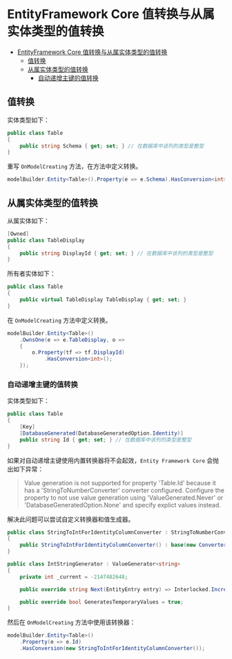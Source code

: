 # EntityFramework Core 值转换与从属实体类型的值转换

- [EntityFramework Core 值转换与从属实体类型的值转换](#entityframework-core-值转换与从属实体类型的值转换)
  - [值转换](#值转换)
  - [从属实体类型的值转换](#从属实体类型的值转换)
    - [自动递增主键的值转换](#自动递增主键的值转换)

## 值转换

实体类型如下：

```csharp
public class Table
{
    public string Schema { get; set; } // 在数据库中该列的类型是整型
}
```

重写 `OnModelCreating` 方法，在方法中定义转换。

```csharp
modelBuilder.Entity<Table>().Property(e => e.Schema).HasConversion<int>();
```

## 从属实体类型的值转换

从属实体如下：

```csharp
[Owned]
public class TableDisplay
{
    public string DisplayId { get; set; } // 在数据库中该列的类型是整型
}
```

所有者实体如下：

```csharp
public class Table
{
    public virtual TableDisplay TableDisplay { get; set; }
}
```

在 `OnModelCreating` 方法中定义转换。

```csharp
modelBuilder.Entity<Table>()
    .OwnsOne(e => e.TableDisplay, o =>
    {
        o.Property(tf => tf.DisplayId)
            .HasConversion<int>();
    });
```

### 自动递增主键的值转换

实体类型如下：

```csharp
public class Table
{
    [Key]
    [DatabaseGenerated(DatabaseGeneratedOption.Identity)]
    public string Id { get; set; } // 在数据库中该列的类型是整型
}
```

如果对自动递增主键使用内置转换器将不会起效，`Entity Framework Core` 会抛出如下异常：

> Value generation is not supported for property 'Table.Id' because it has a 'StringToNumberConverter<int>' converter configured. Configure the property to not use value generation using 'ValueGenerated.Never' or 'DatabaseGeneratedOption.None' and specify explict values instead.

解决此问题可以尝试自定义转换器和值生成器。

```csharp
public class StringToIntForIdentityColumnConverter : StringToNumberConverter<int>
{
    public StringToIntForIdentityColumnConverter() : base(new ConverterMappingHints(valueGeneratorFactory: (p, t) => new IntStringGenerator()))
}

public class IntStringGenerator : ValueGenerator<string>
{
    private int _current = -2147482648;

    public override string Next(EntityEntry entry) => Interlocked.Increment(ref _current).ToString();

    public override bool GeneratesTemporaryValues = true;
}
```

然后在 `OnModelCreating` 方法中使用该转换器：

```csharp
modelBuilder.Entity<Table>()
    .Property(e => e.Id)
    .HasConversion(new StringToIntForIdentityColumnConverter());
```
